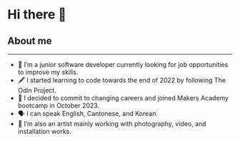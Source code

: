 # Hi there 👋

## About me
-----------
- 🔭 I’m a junior software developer currently looking for job opportunities to improve my skills.
- 🖋️ I started learning to code towards the end of 2022 by following The Odin Project.
- :school_satchel: I decided to commit to changing careers and joined Makers Academy bootcamp in October 2023.
- 🗣️ I can speak English, Cantonese, and Korean.
- 🌱 I’m also an artist mainly working with photography, video, and installation works. 
<!--
**kawrou/kawrou** is a ✨ _special_ ✨ repository because its `README.md` (this file) appears on your GitHub profile.

Here are some ideas to get you started:

- 🔭 I’m currently working on ...
- 🌱 I’m currently learning ...
- 👯 I’m looking to collaborate on ...
- 🤔 I’m looking for help with ...
- 💬 Ask me about ...
- 📫 How to reach me: ...
- 😄 Pronouns: ...
- ⚡ Fun fact: ...
-->
